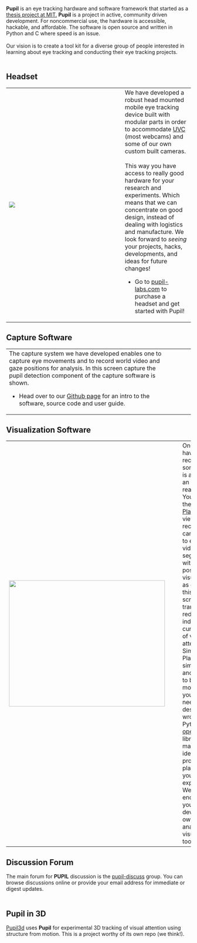 **Pupil** is an eye tracking hardware and software framework that started as a [thesis project at MIT.](http://willpatera.com/pupil/Kassner_Patera_Pupil_Book.pdf) **Pupil** is a project in active, community driven development.  For noncommercial use, the hardware is accessible, hackable, and affordable. The software is open source and written in Python and C where speed is an issue.<br><br>
Our vision is to create a tool kit for a diverse group of people interested in learning about eye tracking and conducting their eye tracking projects. <br><br>

<h2>Headset</h2>
<table><tr><td width='300px'>
<img src='http://wiki.pupil.googlecode.com/git/images/per_white_faint_570.png' />
</td>
<td>
We have developed a robust head mounted mobile eye tracking device built with modular parts in order to accommodate <a href='http://en.wikipedia.org/wiki/USB_video_device_class'>UVC</a> (most webcams) and some of our own custom built cameras.<br>
<br>
This way you have access to really good hardware for your research and experiments.  Which means that we can concentrate on good design, instead of dealing with logistics and manufacture.  We look forward to <i>seeing</i> your projects, hacks, developments, and ideas for future changes!<br>
<ul><li>Go to <a href='http://www.pupil-labs.com/projects'>pupil-labs.com</a> to purchase a headset and get started with Pupil!<br>
</li></ul><blockquote></td></tr></table>
<h2>Capture Software</h2>
<table><tr><td>
The capture system we have developed enables one to capture eye movements and to record world video and gaze positions for analysis.  In this screen capture the pupil detection component of the capture software is shown.<br>
</blockquote><ul><li>Head over to our <a href='http://github.com/pupil-labs/pupil'>Github page</a> for an intro to the software, source code and user guide.<br>
</td><td>
<wiki:gadget url="http://wiki.pupil.googlecode.com/git/embed_vimeo_eye.xml"  width="300" height="181"/><br>
</li></ul><blockquote></td></tr></table>
<h2>Visualization Software</h2>
<table><tr><td width='400px'>
<a href='http://www.youtube.com/watch?feature=player_embedded&v=P2c4h5d8BEA' target='_blank'><img src='http://img.youtube.com/vi/P2c4h5d8BEA/0.jpg' width='425' height=344 /></a><br>
</td><td>
</td><td>
</td><td>
Once you have recorded some data, it is available in an easy to read format. You can use the <a href='https://github.com/pupil-labs/pupil/wiki/Basic-Workflow#visualize'>Simple Player</a> to view your recording. It can be used to export video segments with pupil position visualizations as overlay. In this screenshot, a transparent red dot indicates the current area of visual attention. Simple Player is simplistic and intended to be modifiable to your specific needs and desires. We wrote it in Python using <a href='http://opencv.org'>opencv</a> libraries. This makes it an ideal prototyping platform for your experiments.  We encourage you to develop your own analyses and visualisation tools!<br>
</td></tr></table></blockquote>

<h2>Discussion Forum</h2>
The main forum for <b>PUPIL</b> discussion is the <a href='http://groups.google.com/group/pupil-discuss'>pupil-discuss</a> group. You can browse discussions online or provide your email address for immediate or digest updates.<br>
<br>
<h2>Pupil in 3D</h2>
<a href='http://code.google.com/p/pupil3d'>Pupil3d</a> uses <b>Pupil</b> for experimental 3D tracking of visual attention using structure from motion. This is a project worthy of its own repo (we think!).<br>
